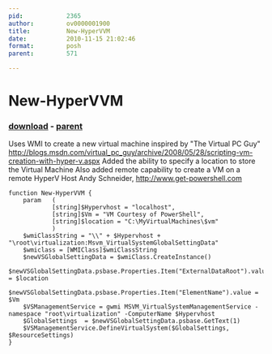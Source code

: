 ```yaml
---
pid:            2365
author:         ov0000001900
title:          New-HyperVVM
date:           2010-11-15 21:02:46
format:         posh
parent:         571

---
```


# New-HyperVVM

### [download](//scripts/2365.ps1) - [parent](//scripts/571.md)

Uses WMI to create a new virtual machine
inspired by "The Virtual PC Guy" http://blogs.msdn.com/virtual_pc_guy/archive/2008/05/28/scripting-vm-creation-with-hyper-v.aspx
Added the ability to specify a location to store the Virtual Machine
Also added remote capability to create a VM on a remote HyperV Host
Andy Schneider, http://www.get-powershell.com

```posh
function New-HyperVVM {
	param	(
			[string]$Hypervhost = "localhost",
			[string]$Vm = "VM Courtesy of PowerShell",
			[string]$location = "C:\MyVirtualMachines\$vm"
			)
	$wmiClassString = "\\" + $Hypervhost + "\root\virtualization:Msvm_VirtualSystemGlobalSettingData"
	$wmiclass = [WMIClass]$wmiClassString
	$newVSGlobalSettingData = $wmiClass.CreateInstance()
	$newVSGlobalSettingData.psbase.Properties.Item("ExternalDataRoot").value = $location
	$newVSGlobalSettingData.psbase.Properties.Item("ElementName").value = $Vm
	$VSManagementService = gwmi MSVM_VirtualSystemManagementService -namespace "root\virtualization" -ComputerName $Hypervhost
	$GlobalSettings  = $newVSGlobalSettingData.psbase.GetText(1)
	$VSManagementService.DefineVirtualSystem($GlobalSettings, $ResourceSettings)
}
```
